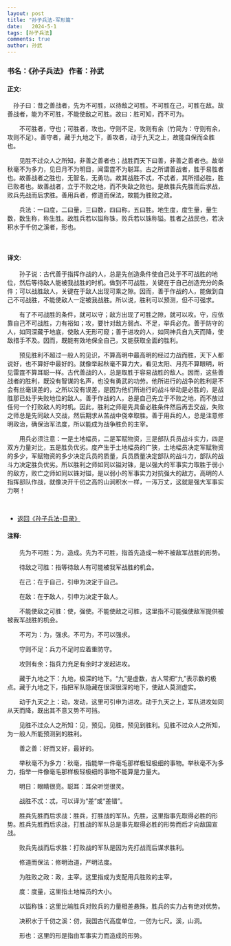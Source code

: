 ```yaml
---
layout: post
title: "孙子兵法-军形篇"
date:   2024-5-1
tags: [孙子兵法]
comments: true
author: 孙武
---
```


<!-- more -->

### 书名：《孙子兵法》 作者：孙武

#### 正文:
　孙子曰：昔之善战者，先为不可胜，以待敌之可胜。不可胜在己，可胜在敌。故善战者，能为不可胜，不能使敌之可胜。故曰：胜可知，而不可为。

　　不可胜者，守也；可胜者，攻也。守则不足，攻则有余（竹简为：守则有余，攻则不足）。善守者，藏于九地之下，善攻者，动于九天之上，故能自保而全胜也。

　　见胜不过众人之所知，非善之善者也；战胜而天下曰善，非善之善者也。故举秋毫不为多力，见日月不为明目，闻雷霆不为聪耳。古之所谓善战者，胜于易胜者也。故善战者之胜也，无智名，无勇功。故其战胜不忒，不忒者，其所措必胜，胜已败者也。故善战者，立于不败之地，而不失敌之败也。是故胜兵先胜而后求战，败兵先战而后求胜。善用兵者，修道而保法，故能为胜败之政。

　　兵法：一曰度，二曰量，三曰数，四曰称，五曰胜。地生度，度生量，量生数，数生称，称生胜。故胜兵若以镒称铢，败兵若以铢称镒。胜者之战民也，若决积水于千仞之溪者，形也。

<br>

#### 译文:

　　孙子说：古代善于指挥作战的人，总是先创造条件使自己处于不可战胜的地位，然后等待敌人能被我战胜的时机。做到不可战胜，关键在于自己创造充分的条件；可以战胜敌人，关键在于敌人出现可乘之隙。因而，善于作战的人，能做到自己不可战胜，不能使敌人一定被我战胜。所以说，胜利可以预测，但不可强求。

　　有了不可战胜的条件，就可以守；敌方出现了可胜之隙，就可以攻。守，应依靠自己不可战胜，力有裕如；攻，要针对敌方弱点、不足，举兵必克。善于防守的人，如同深藏于地底，使敌人无形可窥；善于进攻的人，如同神兵自九天而降，使敌措手不及。因而，既能有效地保全自己，又能获取全面的胜利。

　　预见胜利不超过一般人的见识，不算高明中最高明的经过力战而胜，天下人都说好，也不算好中最好的。就像举起秋毫不算力大，看见太阳、月亮不算眼明，听见雷霆不算耳聪一样。古代善战的人，总是取胜于容易战胜的敌人。因而，这些善战者的胜利，既没有智谋的名声，也没有勇武的功劳。他所进行的战争的胜利是不会有丝毫误差的，之所以没有误差，是因为他们所进行的战斗举动是必胜的，是战胜那已处于失败地位的敌人。善于作战的人，总是自己先立于不败之地，而不放过任何一个打败敌人的时机。因此，胜利之师是先具备必胜条件然后再去交战，失败之师总是先同敌人交战，然后期求从苦战中侥幸取胜。善于用兵的人，总是注意修明政治，确保治军法度，所以能成为战争胜负的主宰。

　　用兵必须注意：一是土地幅员，二是军赋物资，三是部队兵员战斗实力，四是双方力量对比，五是胜负优劣。度产生于土地幅员的广狭，土地幅员决定军赋物资的多少，军赋物资的多少决定兵员的质量，兵员质量决定部队的战斗力，部队的战斗力决定胜负优劣。所以胜利之师如同以镒对铢，是以强大的军事实力取胜于弱小的敌方，败亡之师如同以铢对镒，是以弱小的军事实力对抗强大的敌方。高明的人指挥部队作战，就像决开千仞之高的山涧积水一样，一泻万丈，这就是强大军事实力啊！

<br>

<ul>
<li> <a href="https://bo88888.github.io/sunzibingfa-mulu">返回《孙子兵法-目录》</a> </li>
</ul>

#### 注释:

　　先为不可胜：为，造成。先为不可胜，指首先造成一种不被敌军战胜的形势。

　　待敌之可胜：指等待敌人有可能被我军战胜的机会。

　　在己：在于自己，引申为决定于自己。

　　在敌：在于敌人，引申为决定于敌人。

　　不能使敌之可胜：使，强使。不能使敌之可胜，这里指不可能强使敌军提供被被我军战胜的机会。

　　不可为：为，强求。不可为，不可以强求。

　　守则不足：兵力不足时应着重防守。

　　攻则有余：指兵力充足有余时才发起进攻。

　　藏于九地之下：九地，极深的地下。“九”是虚数，古人常把“九”表示数的极点。藏于九地之下，指把军队隐藏在很深很深的地下，使敌人莫测虚实。

　　动于九天之上：动，发动，这里可引申为进攻。动于九天之上，军队进攻如同从天而降，既出其不意又势不可挡。

　　见胜不过众人之所知：见，预见。见胜，预见到胜利。见胜不过众人之所知，为一般人所能预测到的胜利。

　　善之善：好而又好，最好的。

　　举秋毫不为多力：秋毫，指能举一件毫毛那样极轻极细的事物。举秋毫不为多力，指举一件像毫毛那样极轻极细的事物不能算是力量大。

　　明日：眼睛很亮。聪耳：耳朵听觉很灵。

　　战胜不忒：忒，可以译为“差”或“差错”。

　　胜兵先胜而后求战：胜兵，打胜战的军队。先胜，这里指事先取得必胜的形势。胜兵先胜而后求战，打胜战的军队总是事先取得必胜的形势而后才向敌国宣战。

　　败兵先战而后求胜：打败战的军队是因为先打战而后谋求胜利。

　　修道而保法：修明治道，严明法度。

　　为胜败之政：政，主宰。这里指成为支配用兵胜败的主宰。

　　度：度量，这里指土地幅员的大小。

　　以镒称铢：这里比喻胜兵对败兵的力量相差悬殊，胜兵的实力占有绝对优势。

　　决积水于千仞之溪：仞，我国古代高度单位，一仞为七尺。溪，山洞。

　　形也：这里的形是指由军事实力而造成的形势。
